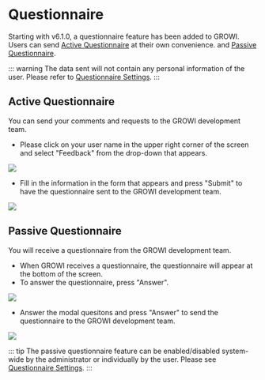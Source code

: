 # Questionnaire

Starting with v6.1.0, a questionnaire feature has been added to GROWI. Users can send [Active Questionnaire](/en/guide/features/questionnaire.html#active-questionnaire) at their own convenience. and [Passive Questionnaire](/en/guide/features/questionnaire.html#passive-questionnaire).

::: warning
The data sent will not contain any personal information of the user.
Please refer to [Questionnaire Settings](/en/admin-guide/management-cookbook/app-settings.html#questionnaire-settings).
:::


## Active Questionnaire

You can send your comments and requests to the GROWI development team.

- Please click on your user name in the upper right corner of the screen and select "Feedback" from the drop-down that appears.

![](/assets/images/questionnaire_feedback.png)

- Fill in the information in the form that appears and press "Submit" to have the questionnaire sent to the GROWI development team.

![](/assets/images/questionnaire_form.png)

## Passive Questionnaire

You will receive a questionnaire from the GROWI development team.

- When GROWI receives a questionnaire, the questionnaire will appear at the bottom of the screen.
- To answer the questionnaire, press "Answer".

![](/assets/images/questionnaire_cron.png)

- Answer the modal quesitons and press "Answer" to send the questionnaire to the GROWI development team.

![](/assets/images/questionnaire_cron_form.png)

::: tip
The passive questionnaire feature can be enabled/disabled system-wide by the administrator or individually by the user.
Please see [Questionnaire Settings](/en/admin-guide/management-cookbook/app-settings.html#questionnaire-settings).
:::